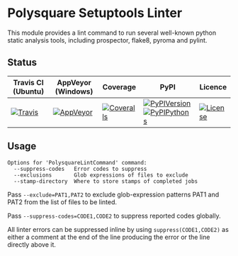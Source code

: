 # Polysquare Setuptools Linter

This module provides a lint command to run several well-known
python static analysis tools, including prospector, flake8,
pyroma and pylint.

## Status

| Travis CI (Ubuntu) | AppVeyor (Windows) | Coverage | PyPI | Licence |
|--------------------|--------------------|----------|------|---------|
|[![Travis](https://img.shields.io/travis/polysquare/polysquare-setuptools-lint.svg)](http://travis-ci.org/polysquare/polysquare-setuptools-lint)|[![AppVeyor](https://img.shields.io/appveyor/ci/smspillaz/polysquare-setuptools-lint-7r9ws.svg)](https://ci.appveyor.com/project/smspillaz/polysquare-setuptools-lint-7r9ws)|[![Coveralls](https://img.shields.io/coveralls/polysquare/polysquare-setuptools-lint.svg)](http://coveralls.io/polysquare/polysquare-setuptools-lint)|[![PyPIVersion](https://img.shields.io/pypi/v/polysquare-setuptools-lint.svg)](https://pypi.python.org/pypi/polysquare-setuptools-lint)[![PyPIPythons](https://img.shields.io/pypi/pyversions/polysquare-setuptools-lint.svg)](https://pypi.python.org/pypi/polysquare-setuptools-lint)|[![License](https://img.shields.io/github/license/polysquare/polysquare-setuptools-lint.svg)](http://github.com/polysquare/polysquare-setuptools-lint)|

## Usage

    Options for 'PolysquareLintCommand' command:
      --suppress-codes   Error codes to suppress
      --exclusions       Glob expressions of files to exclude
      --stamp-directory  Where to store stamps of completed jobs

Pass `--exclude=PAT1,PAT2` to exclude glob-expression patterns PAT1
and PAT2 from the list of files to be linted.

Pass `--suppress-codes=CODE1,CODE2` to suppress reported codes globally.

All linter errors can be suppressed inline by using
`suppress(CODE1,CODE2)` as either a comment at the end of the line
producing the error or the line directly above it.
